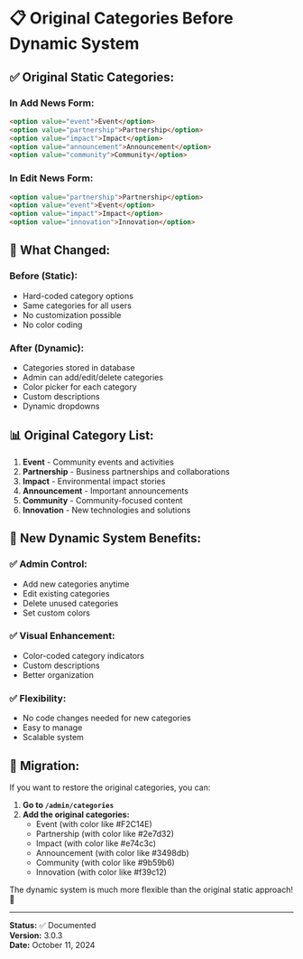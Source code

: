 # 📋 Original Categories Before Dynamic System

## ✅ **Original Static Categories:**

### **In Add News Form:**
```html
<option value="event">Event</option>
<option value="partnership">Partnership</option>
<option value="impact">Impact</option>
<option value="announcement">Announcement</option>
<option value="community">Community</option>
```

### **In Edit News Form:**
```html
<option value="partnership">Partnership</option>
<option value="event">Event</option>
<option value="impact">Impact</option>
<option value="innovation">Innovation</option>
```

## 🔄 **What Changed:**

### **Before (Static):**
- Hard-coded category options
- Same categories for all users
- No customization possible
- No color coding

### **After (Dynamic):**
- Categories stored in database
- Admin can add/edit/delete categories
- Color picker for each category
- Custom descriptions
- Dynamic dropdowns

## 📊 **Original Category List:**

1. **Event** - Community events and activities
2. **Partnership** - Business partnerships and collaborations
3. **Impact** - Environmental impact stories
4. **Announcement** - Important announcements
5. **Community** - Community-focused content
6. **Innovation** - New technologies and solutions

## 🎨 **New Dynamic System Benefits:**

### ✅ **Admin Control:**
- Add new categories anytime
- Edit existing categories
- Delete unused categories
- Set custom colors

### ✅ **Visual Enhancement:**
- Color-coded category indicators
- Custom descriptions
- Better organization

### ✅ **Flexibility:**
- No code changes needed for new categories
- Easy to manage
- Scalable system

## 🔧 **Migration:**

If you want to restore the original categories, you can:

1. **Go to `/admin/categories`**
2. **Add the original categories:**
   - Event (with color like #F2C14E)
   - Partnership (with color like #2e7d32)
   - Impact (with color like #e74c3c)
   - Announcement (with color like #3498db)
   - Community (with color like #9b59b6)
   - Innovation (with color like #f39c12)

The dynamic system is much more flexible than the original static approach! 🌟

---

**Status:** ✅ Documented  
**Version:** 3.0.3  
**Date:** October 11, 2024
